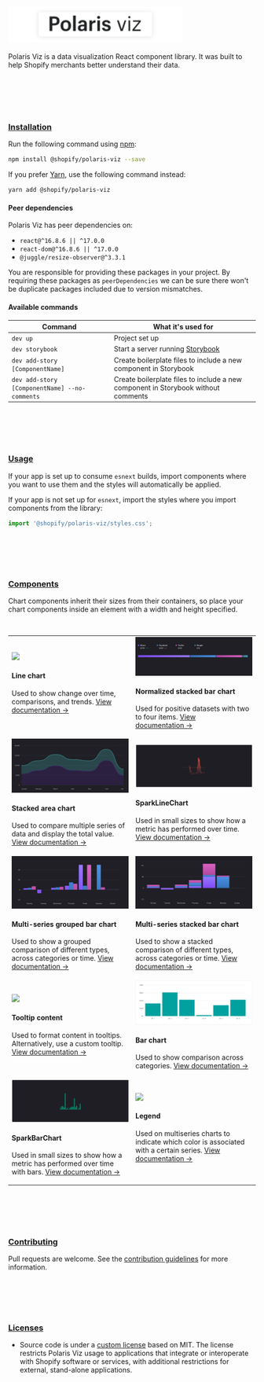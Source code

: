 <br/>
<br/>
<br/>
<br/>
<br/>
<a name="polaris-viz" href="#polaris-viz">
  <img height="73" src="../documentation/images/header/polaris-viz.svg" alt="Polaris viz" />
</a><br/><br/>
Polaris Viz is a data visualization React component library. It was built to help Shopify merchants better understand their data.

<br/>
<br/>
<br/>
<br/>
<br/>
<br/>
<a name="installation" href="#installation">
  <h3>Installation</h3>
</a>

Run the following command using [npm](https://www.npmjs.com/):

```bash
npm install @shopify/polaris-viz --save
```

If you prefer [Yarn](https://yarnpkg.com/en/), use the following command instead:

```bash
yarn add @shopify/polaris-viz
```

#### Peer dependencies

Polaris Viz has peer dependencies on:

- `react@^16.8.6 || ^17.0.0`
- `react-dom@^16.8.6 || ^17.0.0`
- `@juggle/resize-observer@^3.3.1`

You are responsible for providing these packages in your project. By requiring these packages as `peerDependencies` we can be sure there won't be duplicate packages included due to version mismatches.


#### Available commands

| Command                         | What it's used for                                                  |
| ------------------------------- | ---------------------------------------------------------------- |
| `dev up`                        | Project set up                                                   |
| `dev storybook`                 | Start a server running [Storybook](https://storybook.js.org/)    |
| `dev add-story [ComponentName]` | Create boilerplate files to include a new component in Storybook |
| `dev add-story [ComponentName] --no-comments` | Create boilerplate files to include a new component in Storybook without comments |

<br/>
<br/>
<br/>
<br/>
<a name="usage" href="#usage">
  <h3>Usage</h3>
</a>

If your app is set up to consume `esnext` builds, import components where you want to use them and the styles will automatically be applied.

If your app is not set up for `esnext`, import the styles where you import components from the library:

```js
import '@shopify/polaris-viz/styles.css';
```

<br/>
<br/>
<br/>
<br/>
<a name="components" href="#components">
  <h3>Components</h3>
</a>

Chart components inherit their sizes from their containers, so place your chart components inside an element with a width and height specified.

<br/>

<table>
  <tr>

  <td>
<a href="https://polaris-viz.shopify.io/?path=/docs/charts-linechart">
  <img src="../src/components/LineChart/line-chart.png"/>
</a>

#### Line chart

Used to show change over time, comparisons, and trends. [View documentation&nbsp;→](https://polaris-viz.shopify.io/?path=/docs/charts-linechart)

  </td>

  <td>

<a href="https://polaris-viz.shopify.io/?path=/docs/charts-normalizedstackedbarchart">
  <img src="../src/components/NormalizedStackedBarChart/normalized-stacked-bar-chart.png"/>
</a>

#### Normalized stacked bar chart

Used for positive datasets with two to four items. [View documentation&nbsp;→](https://polaris-viz.shopify.io/?path=/docs/charts-normalizedstackedbarchart)

  </td>

  </tr>

  <tr>

  <td>
<a href="https://polaris-viz.shopify.io/?path=/docs/charts-stackedareachart">
  <img src="../src/components/StackedAreaChart/stacked-area-chart.png"/>
</a>

#### Stacked area chart

Used to compare multiple series of data and display the total value. [View documentation&nbsp;→](https://polaris-viz.shopify.io/?path=/docs/charts-stackedareachart)

  </td>


  <td>

<a href="https://polaris-viz.shopify.io/?path=/docs/spark-charts-sparklinechart--default">
  <img src="../src/components/SparkLineChart/sparklinechart.png"/>
</a>

#### SparkLineChart

Used in small sizes to show how a metric has performed over time. [View documentation&nbsp;→](https://polaris-viz.shopify.io/?path=/docs/spark-charts-sparklinechart--default)

  </td>


  </tr>

   <tr>

  <td>
<a href="https://polaris-viz.shopify.io/?path=/docs/charts-multiseriesbarchart">
  <img src="../src/components/MultiSeriesBarChart/grouped-bar-example.png"/>
</a>

#### Multi-series grouped bar chart

Used to show a grouped comparison of different types, across categories or time. [View documentation&nbsp;→](https://polaris-viz.shopify.io/?path=/docs/charts-multiseriesbarchart)

  </td>

  <td>
<a href="https://polaris-viz.shopify.io/?path=/docs/charts-multiseriesbarchart--stacked">
  <img src="../src/components/MultiSeriesBarChart/stacked-bar-example.png"/>
</a>

#### Multi-series stacked bar chart

Used to show a stacked comparison of different types, across categories or time. [View documentation&nbsp;→](https://polaris-viz.shopify.io/?path=/docs/charts-multiseriesbarchart--stacked)

  </td>

  </tr>


  <tr>

  <td>
<a href="https://polaris-viz.shopify.io/?path=/docs/subcomponents-tooltipcontent">
  <img src="../src/components/TooltipContent/tooltip-content.jpg"/>
</a>

#### Tooltip content

Used to format content in tooltips. Alternatively, use a custom tooltip. [View documentation&nbsp;→](https://polaris-viz.shopify.io/?path=/docs/subcomponents-tooltipcontent)

  </td>

  <td>

<a href="https://polaris-viz.shopify.io/?path=/docs/charts-barchart">
  <img src="../src/components/BarChart/bar-chart.png"/>
</a>

#### Bar chart

Used to show comparison across categories. [View documentation&nbsp;→](https://polaris-viz.shopify.io/?path=/docs/charts-barchart)

  </td>


<tr>

  <td>

<a href="https://polaris-viz.shopify.io/?path=/docs/spark-charts-sparkbarchart--default">
  <img src="../src/components/SparkBarChart/sparkbarchart.png"/>
</a>

#### SparkBarChart

Used in small sizes to show how a metric has performed over time with bars. [View documentation&nbsp;→](https://polaris-viz.shopify.io/?path=/docs/spark-charts-sparkbarchart--default)

  </td>

  <td>
<a href="https://polaris-viz.shopify.io/?path=/docs/subcomponents-legend">
  <img width="100%" src="../src/components/Legend/legend.png"/>
</a>

#### Legend

Used on multiseries charts to indicate which color is associated with a certain series. [View documentation&nbsp;→](https://polaris-viz.shopify.io/?path=/docs/subcomponents-legend)

  </td>
  </tr>

</table>

<br/>
<br/>
<br/>
<br/>
<a name="contributing" href="#contributing">
  <h3>Contributing</h3>
</a>

Pull requests are welcome. See the <a href="/CONTRIBUTING.md">contribution guidelines</a> for more information.

<br/>
<br/>
<br/>
<br/>
<a name="licenses" href="#licenses">
  <h3>Licenses</h3>
</a>

- Source code is under a [custom license](https://github.com/Shopify/polaris-viz/blob/master/LICENSE.md) based on MIT. The license restricts Polaris Viz usage to applications that integrate or interoperate with Shopify software or services, with additional restrictions for external, stand-alone applications.
